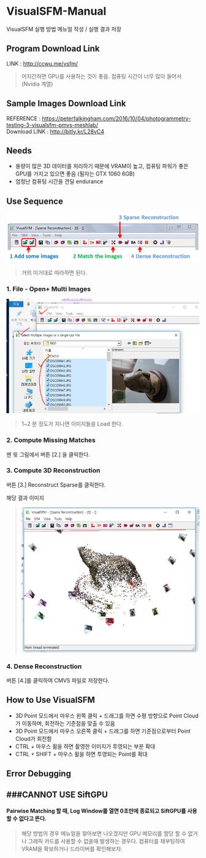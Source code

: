 # VisualSFM-Manual
VisualSFM 실행 방법 메뉴얼 작성 / 실행 결과 저장

## Program Download Link    

LINK : http://ccwu.me/vsfm/
> 어지간하면 GPU를 사용하는 것이 좋음. 컴퓨팅 시간이 너무 많이 들어서 (Nvidia 계열)

## Sample Images Download Link

REFERENCE : https://peterfalkingham.com/2016/10/04/photogrammetry-testing-3-visualsfm-pmvs-meshlab/    
Download LINK : http://bitly.kr/L28vC4

## Needs
* 용량이 많은 3D 데이터를 처리하기 때문에 VRAM이 높고, 컴퓨팅 파워가 좋은 GPU를 가지고 있으면 좋음 (필자는 GTX 1060 6GB)    
* 엄청난 컴퓨팅 시간을 견딜 endurance    

## Use Sequence
    
    
    
![img1](./image.png)    
    
    
    
    
> 거의 이거대로 따라하면 된다.    

### **1. File - Open+ Multi Images**

![img2](./image2.PNG)
> 1~2 분 정도가 지나면 이미지들을 Load 한다.

### **2. Compute Missing Matches**

맨 윗 그림에서 버튼 \[2.\] 을 클릭한다.

### **3. Compute 3D Reconstruction**

버튼 \[3.\] Reconstruct Sparse를 클릭한다.    

해당 결과 이미지
> ![img3](./image3.png)    

### **4. Dense Reconstruction**
    
버튼 \[4.\]를 클릭하여 CMVS 파일로 저장한다.


## How to Use VisualSFM

* 3D Point 모드에서 마우스 왼쪽 클릭 + 드래그를 하면 수평 방향으로 Point Cloud가 이동하며, 회전하는 기준점을 맞출 수 있음
* 3D Point 모드에서 마우스 오른쪽 클릭 + 드래그를 하면 기준점으로부터 Point Cloud가 회전함
* CTRL + 마우스 휠을 하면 촬영한 이미지가 투영되는 부분 확대
* CTRL + SHIFT + 마우스 휠을 하면 투영되는 Point를 확대

## Error Debugging

###CANNOT USE SiftGPU
-------

#### Pairwise Matching 할 때, Log Window를 열면 0초만에 종료되고 SiftGPU를 사용할 수 없다고 뜬다.
> 해당 방법의 경우 메뉴얼을 찾아보면 나오겠지만 GPU 메모리를 할당 할 수 없거나 그래픽 카드를 사용할 수 없을때 발생하는 경우다.
> 컴퓨터를 재부팅하여 VRAM을 확보하거나 드라이버를 확인해보자.
